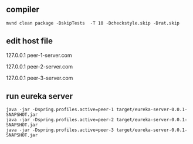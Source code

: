 ## compiler 

    mvnd clean package -DskipTests  -T 10 -Dcheckstyle.skip -Drat.skip

##  edit host file

   127.0.0.1 peer-1-server.com

   127.0.0.1 peer-2-server.com

   127.0.0.1 peer-3-server.com
   
## run eureka server 

    java -jar -Dspring.profiles.active=peer-1 target/eureka-server-0.0.1-SNAPSHOT.jar
    java -jar -Dspring.profiles.active=peer-2 target/eureka-server-0.0.1-SNAPSHOT.jar
    java -jar -Dspring.profiles.active=peer-3 target/eureka-server-0.0.1-SNAPSHOT.jar
